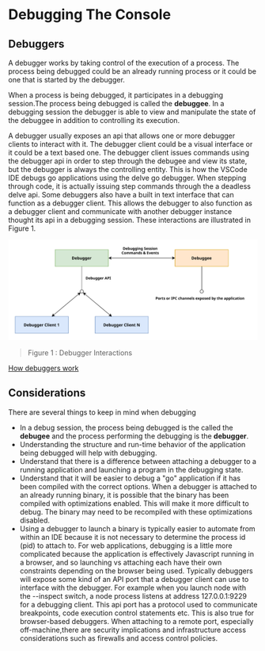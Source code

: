 # Debugging The Console

## Debuggers
A debugger works by taking control of the execution of a process. The process being debugged could be an already running process or it could be one that is started by the debugger.

When a process is being debugged, it participates in a debugging session.The process being debugged is called the **debuggee**. In a debugging session the debugger is able to view and manipulate the state of the debuggee in addition to controlling its execution.

A debugger usually exposes an api that allows one or more debugger clients to interact with it. The debugger client could be a visual interface or it could be a text based one. The debugger client issues commands using the debugger api in order to step through the debugee and view its state, but the debugger is always the controlling entity. This is how the VSCode IDE debugs go applications using the delve go debugger. When stepping through code, it is actually issuing step commands through the a deadless delve api. Some debuggers also have a built in text interface that can function as a debugger client. This allows the debugger to also function as a debugger client and communicate with another debugger instance thought its api in a debugging session. These interactions are illustrated in Figure 1.

![Debugger Interactions](images/debugger.svg "Figure 1")
> Figure 1 : Debugger Interactions


[How debuggers work](https://opensource.com/article/18/1/how-debuggers-really-work)

## Considerations

There are several things to keep in mind when debugging

- In a debug session, the process being debugged is the called the **debugee** and the process performing the debugging is the **debugger**.
- Understanding the structure and run-time behavior of the application being debugged will help with debugging.
- Understand that there is a difference between attaching a debugger to a running application and launching a program in the debugging state. 
- Understand that it will be easier to debug a "go" application if it has been compiled with the correct options. When a debugger is attached to an already running binary, it is possible that the binary has been compiled with optimizations enabled. This will make it more difficult to debug. The binary may need to be recompiled with these optimizations disabled. 
- Using a debugger to launch a binary is typically easier to automate from within an IDE because it is not necessary to determine the process id (pid) to attach to.  For web applications, debugging is a little more complicated because the application is effectively Javascript running in a browser, and so launching vs attaching each have their own constraints depending on the browser being used. Typically debuggers will expose some kind of an API port that a debugger client can use to interface with the debugger. For example when you launch node with the --inspect switch, a node process listens at address 127.0.0.1:9229 for a debugging client. This api port has a protocol used to communicate breakpoints, code execution control statements etc. This is also true for browser-based debuggers. When attaching to a remote port, especially off-machine,there are security implications and infrastructure access considerations such as firewalls and access control policies.





